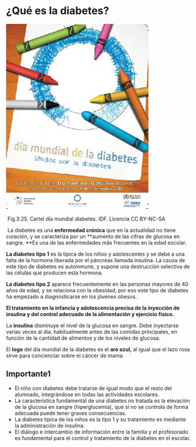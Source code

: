 # ¿Qué es la diabetes?


![Campaña Día Mundial de la diabetes 2007: diabetes en niños y adolescentes. Fuente: federación Internacional de la diabetes](img/Modulo2_U5_2_diabetes.jpg)


 Fig.3.25. Cartel día mundial diabetes. IDF. Licencia CC BY-NC-SA

 La diabetes es una **enfermedad crónica** que en la actualidad no tiene curación, y se caracteriza por un **aumento de las cifras de glucosa en sangre. **Es una de las enfermedades más frecuentes en la edad escolar.

**La diabetes tipo 1** es la típica de los niños y adolescentes y se debe a una falta de la hormona liberada por el páncreas llamada insulina. La causa de este tipo de diabetes es autoinmune, y supone una destrucción selectiva de las células que producen esta hormona.

**La diabetes tipo 2** aparece frecuentemente en las personas mayores de 40 años de edad, y se relaciona con la obesidad, por eso este tipo de diabetes ha empezado a diagnosticarse en los jóvenes obesos.

**El tratamiento en la infancia y adolescencia precisa de la inyección de insulina y del control adecuado de la alimentación y ejercicio físico.**

La **insulina** disminuye el nivel de la glucosa en sangre. Debe inyectarse varias veces al día, habitualmente antes de las comidas principales, en función de la cantidad de alimentos y de los niveles de glucosa.

El **logo** del día mundial de la diabetes es el **aro azul,** al igual que el lazo rosa sirve para concienciar sobre el cáncer de mama.

## Importante1

*   El niño con diabetes debe tratarse de igual modo que el resto del alumnado, integrándose en todas las actividades escolares.
*   La característica fundamental de una diabetes no tratada es la elevación de la glucosa en sangre (hiperglucemia), que si no se controla de forma adecuada puede tener graves consecuencias.
*   La diabetes típica de los niños es la tipo 1 y su tratamiento es mediante la administración de insulina.
*   El diálogo e intercambio de información entre la familia y el profesorado es fundamental para el control y tratamiento de la diabetes en el escolar.

